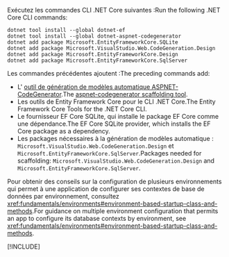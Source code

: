 <span data-ttu-id="e5a8d-101">Exécutez les commandes CLI .NET Core suivantes :</span><span class="sxs-lookup"><span data-stu-id="e5a8d-101">Run the following .NET Core CLI commands:</span></span>

```dotnetcli
dotnet tool install --global dotnet-ef
dotnet tool install --global dotnet-aspnet-codegenerator
dotnet add package Microsoft.EntityFrameworkCore.SQLite
dotnet add package Microsoft.VisualStudio.Web.CodeGeneration.Design
dotnet add package Microsoft.EntityFrameworkCore.Design
dotnet add package Microsoft.EntityFrameworkCore.SqlServer
```

<span data-ttu-id="e5a8d-102">Les commandes précédentes ajoutent :</span><span class="sxs-lookup"><span data-stu-id="e5a8d-102">The preceding commands add:</span></span>

* <span data-ttu-id="e5a8d-103">L' [outil de génération de modèles automatique ASPNET-CodeGenerator](xref:fundamentals/tools/dotnet-aspnet-codegenerator).</span><span class="sxs-lookup"><span data-stu-id="e5a8d-103">The [aspnet-codegenerator scaffolding tool](xref:fundamentals/tools/dotnet-aspnet-codegenerator).</span></span>
* <span data-ttu-id="e5a8d-104">Les outils de Entity Framework Core pour le CLI .NET Core.</span><span class="sxs-lookup"><span data-stu-id="e5a8d-104">The Entity Framework Core Tools for the .NET Core CLI.</span></span>
* <span data-ttu-id="e5a8d-105">Le fournisseur EF Core SQLite, qui installe le package EF Core comme une dépendance.</span><span class="sxs-lookup"><span data-stu-id="e5a8d-105">The EF Core SQLite provider, which installs the EF Core package as a dependency.</span></span>
* <span data-ttu-id="e5a8d-106">Les packages nécessaires à la génération de modèles automatique : `Microsoft.VisualStudio.Web.CodeGeneration.Design` et `Microsoft.EntityFrameworkCore.SqlServer`.</span><span class="sxs-lookup"><span data-stu-id="e5a8d-106">Packages needed for scaffolding: `Microsoft.VisualStudio.Web.CodeGeneration.Design` and `Microsoft.EntityFrameworkCore.SqlServer`.</span></span>

<span data-ttu-id="e5a8d-107">Pour obtenir des conseils sur la configuration de plusieurs environnements qui permet à une application de configurer ses contextes de base de données par environnement, consultez <xref:fundamentals/environments#environment-based-startup-class-and-methods>.</span><span class="sxs-lookup"><span data-stu-id="e5a8d-107">For guidance on multiple environment configuration that permits an app to configure its database contexts by environment, see <xref:fundamentals/environments#environment-based-startup-class-and-methods>.</span></span>

[!INCLUDE[](~/includes/scaffoldTFM.md)]